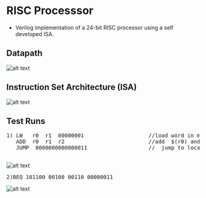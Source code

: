 # RISC Processsor 
* Verilog implementation of a 24-bit RISC processor using a self developed ISA. 

## Datapath

![alt text](https://github.com/harshalmittal4/24-bit-MIPS-Processor-Simulation/blob/master/images/Datapath.jpg)


## Instruction Set Architecture (ISA)

![alt text](https://github.com/harshalmittal4/24-bit-MIPS-Processor-Simulation/blob/master/images/ISA.JPG)


## Test Runs

<pre>
1) LW   r0  r1  00000001                    //load word in memory location 1+$(r0) in r1 
   ADD  r0  r1  r2                          //add  $(r0) and $(r1) and store result in r2
   JUMP  0000000000000011                   //  jump to location 11<<2  i.e  1100 
 </pre>
![alt text](https://github.com/harshalmittal4/24-bit-MIPS-Processor-Simulation/blob/master/images/testw1.png)

<pre>
2)BEQ 101100 00100 00110 00000011
</pre>
![alt text](https://github.com/harshalmittal4/24-bit-MIPS-Processor-Simulation/blob/master/images/testw2.png)





